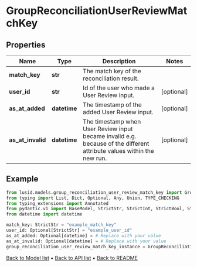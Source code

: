 # GroupReconciliationUserReviewMatchKey

## Properties
Name | Type | Description | Notes
------------ | ------------- | ------------- | -------------
**match_key** | **str** | The match key of the reconciliation result. | 
**user_id** | **str** | Id of the user who made a User Review input. | [optional] 
**as_at_added** | **datetime** | The timestamp of the added User Review input. | [optional] 
**as_at_invalid** | **datetime** | The timestamp when User Review input became invalid e.g. because of the different attribute values within the new run. | [optional] 
## Example

```python
from lusid.models.group_reconciliation_user_review_match_key import GroupReconciliationUserReviewMatchKey
from typing import List, Dict, Optional, Any, Union, TYPE_CHECKING
from typing_extensions import Annotated
from pydantic.v1 import BaseModel, StrictStr, StrictInt, StrictBool, StrictFloat, StrictBytes, Field, validator, ValidationError, conlist, constr
from datetime import datetime

match_key: StrictStr = "example_match_key"
user_id: Optional[StrictStr] = "example_user_id"
as_at_added: Optional[datetime] = # Replace with your value
as_at_invalid: Optional[datetime] = # Replace with your value
group_reconciliation_user_review_match_key_instance = GroupReconciliationUserReviewMatchKey(match_key=match_key, user_id=user_id, as_at_added=as_at_added, as_at_invalid=as_at_invalid)

```

[Back to Model list](../README.md#documentation-for-models) &#8226; [Back to API list](../README.md#documentation-for-api-endpoints) &#8226; [Back to README](../README.md)

